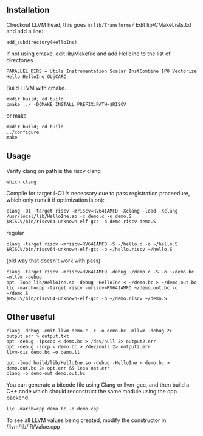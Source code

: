Installation
------------------------------------------------------------------
Checkout LLVM head, this goes in `lib/Transforms/`
Edit lib/CMakeLists.txt and add a line:

    add_subdirectory(HelloIne)

If not using cmake, edit lib/Makefile and add HelloIne to the list of directories

    PARALLEL_DIRS = Utils Instrumentation Scalar InstCombine IPO Vectorize Hello HelloIne ObjCARC

Build LLVM with cmake.

    mkdir build; cd build
    cmake ../ -DCMAKE_INSTALL_PREFIX:PATH=$RISCV

or make

    mkdir build; cd build
    ../configure
    make

Usage
------------------------------------------------------------------
Verify clang on path is the riscv clang 

    which clang

Compile for target (-O1 *is* necessary due to pass registration proceedure, which only runs it if optimization is on):

    clang -O1 -target riscv -mriscv=RV64IAMFD -Xclang -load -Xclang /usr/local/lib/HelloIne.so -c demo.c -o demo.S
    $RISCV/bin/riscv64-unknown-elf-gcc -o demo.riscv demo.S

regular

    clang -target riscv -mriscv=RV64IAMFD -S ~/hello.c -o ~/hello.S
    $RISCV/bin/riscv64-unknown-elf-gcc -o ~/hello.riscv ~/hello.S

(old way that doesn't work with pass)

    clang -target riscv -mriscv=RV64IAMFD -debug ~/demo.c -S -o ~/demo.bc -mllvm -debug
    opt -load lib/HelloIne.so -debug -HelloIne < ~/demo.bc > ~/demo.out.bc
    llc -march=cpp -target riscv -mriscv=RV64IAMFD ~/demo.out.bc -o ~/demo.S
    $RSICV/bin/riscv64-unknown-elf-gcc -o ~/demo.riscv ~/demo.S

Other useful
------------------------------------------------------------------

    clang -debug -emit-llvm demo.c -c -o demo.bc -mllvm -debug 2> output.err > output.txt
    opt -debug -ipsccp < demo.bc > /dev/null 2> output2.err
    opt -debug -sccp < demo.bc > /dev/null 2> output2.err
    llvm-dis demo.bc -o demo.ll

    opt -load build/lib/HelloIne.so -debug -HelloIne < demo.bc > demo.out.bc 2> opt.err && less opt.err
    clang -o demo-out demo.out.bc

You can generate a bitcode file using Clang or llvm-gcc, and then build a C++ code which should reconstruct the same module using the cpp backend.

    llc -march=cpp demo.bc -o demo.cpp

To see all LLVM values being created, modify the constructor in /llvm/lib/IR/Value.cpp
